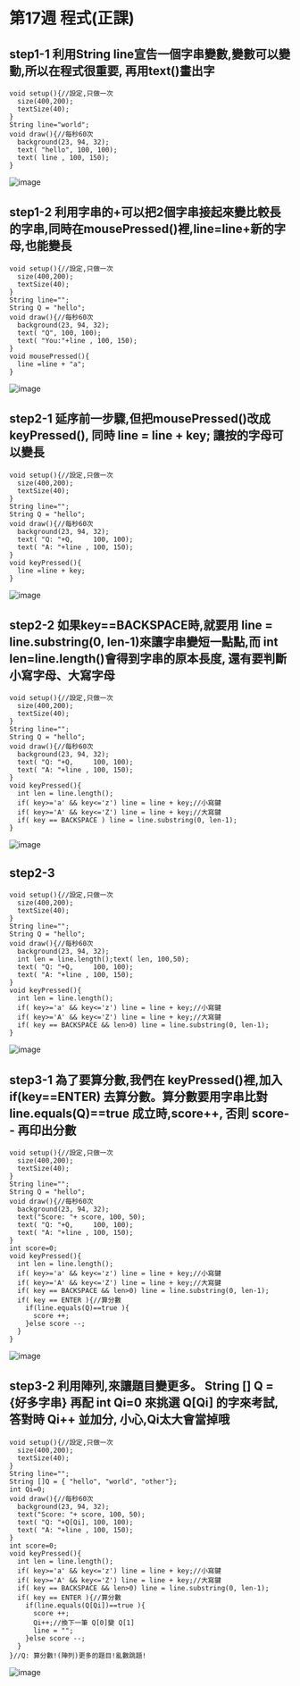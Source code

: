 # 第17週 程式(正課)
## step1-1 利用String line宣告一個字串變數,變數可以變動,所以在程式很重要, 再用text()畫出字
```
void setup(){//設定,只做一次
  size(400,200);
  textSize(40);
}
String line="world";
void draw(){//每秒60次
  background(23, 94, 32);
  text( "hello", 100, 100);
  text( line , 100, 150);
}
```
![image](https://raw.githubusercontent.com/xytungg/2020cce/gh-pages/week17/week17-1.1.png)
## step1-2 利用字串的+可以把2個字串接起來變比較長的字串,同時在mousePressed()裡,line=line+新的字母,也能變長
```
void setup(){//設定,只做一次
  size(400,200);
  textSize(40);
}
String line="";
String Q = "hello";
void draw(){//每秒60次
  background(23, 94, 32);
  text( "Q", 100, 100);
  text( "You:"+line , 100, 150);
}
void mousePressed(){
  line =line + "a"; 
}
```
![image](https://raw.githubusercontent.com/xytungg/2020cce/gh-pages/week17/week17-1.2.png)
## step2-1 延序前一步驟,但把mousePressed()改成keyPressed(), 同時 line = line + key; 讓按的字母可以變長
```
void setup(){//設定,只做一次
  size(400,200);
  textSize(40);
}
String line="";
String Q = "hello";
void draw(){//每秒60次
  background(23, 94, 32);
  text( "Q: "+Q,     100, 100);
  text( "A: "+line , 100, 150);
}
void keyPressed(){
  line =line + key; 
}
```
![image](https://raw.githubusercontent.com/xytungg/2020cce/gh-pages/week17/week17-2.1.png)
## step2-2 如果key==BACKSPACE時,就要用 line = line.substring(0, len-1)來讓字串變短一點點,而 int len=line.length()會得到字串的原本長度, 還有要判斷小寫字母、大寫字母
```
void setup(){//設定,只做一次
  size(400,200);
  textSize(40);
}
String line="";
String Q = "hello";
void draw(){//每秒60次
  background(23, 94, 32);
  text( "Q: "+Q,     100, 100);
  text( "A: "+line , 100, 150);
}
void keyPressed(){
  int len = line.length();
  if( key>='a' && key<='z') line = line + key;//小寫鍵
  if( key>='A' && key<='Z') line = line + key;//大寫鍵
  if( key == BACKSPACE ) line = line.substring(0, len-1);
}
```
![image](https://raw.githubusercontent.com/xytungg/2020cce/gh-pages/week17/week17-2.2.png)
## step2-3
```
void setup(){//設定,只做一次
  size(400,200);
  textSize(40);
}
String line="";
String Q = "hello";
void draw(){//每秒60次
  background(23, 94, 32);
  int len = line.length();text( len, 100,50);
  text( "Q: "+Q,     100, 100);
  text( "A: "+line , 100, 150);
}
void keyPressed(){
  int len = line.length();
  if( key>='a' && key<='z') line = line + key;//小寫鍵
  if( key>='A' && key<='Z') line = line + key;//大寫鍵
  if( key == BACKSPACE && len>0) line = line.substring(0, len-1);
}
```
![image](https://github.com/xytungg/2020cce/blob/gh-pages/week17/week17-2.3.png)
## step3-1 為了要算分數,我們在 keyPressed()裡,加入 if(key==ENTER) 去算分數。算分數要用字串比對 line.equals(Q)==true 成立時,score++, 否則 score-- 再印出分數
```
void setup(){//設定,只做一次
  size(400,200);
  textSize(40);
}
String line="";
String Q = "hello";
void draw(){//每秒60次
  background(23, 94, 32);
  text("Score: "+ score, 100, 50);
  text( "Q: "+Q,     100, 100);
  text( "A: "+line , 100, 150);
}
int score=0;
void keyPressed(){
  int len = line.length();
  if( key>='a' && key<='z') line = line + key;//小寫鍵
  if( key>='A' && key<='Z') line = line + key;//大寫鍵
  if( key == BACKSPACE && len>0) line = line.substring(0, len-1);
  if( key == ENTER ){//算分數
    if(line.equals(Q)==true ){
      score ++;
    }else score --;
  }
}
```
![image](https://raw.githubusercontent.com/xytungg/2020cce/gh-pages/week17/week17-3.1.png)
## step3-2 利用陣列,來讓題目變更多。 String [] Q = {好多字串} 再配 int Qi=0 來挑選 Q[Qi] 的字來考試, 答對時 Qi++ 並加分, 小心,Qi太大會當掉哦
```
void setup(){//設定,只做一次
  size(400,200);
  textSize(40);
}
String line="";
String []Q = { "hello", "world", "other"};
int Qi=0;
void draw(){//每秒60次
  background(23, 94, 32);
  text("Score: "+ score, 100, 50);
  text( "Q: "+Q[Qi], 100, 100);
  text( "A: "+line , 100, 150);
}
int score=0;
void keyPressed(){
  int len = line.length();
  if( key>='a' && key<='z') line = line + key;//小寫鍵
  if( key>='A' && key<='Z') line = line + key;//大寫鍵
  if( key == BACKSPACE && len>0) line = line.substring(0, len-1);
  if( key == ENTER ){//算分數
    if(line.equals(Q[Qi])==true ){
      score ++;
      Qi++;//換下一筆 Q[0]變 Q[1]
      line = "";
    }else score --;
  }
}//Q: 算分數!(陣列)更多的題目!亂數跳題!
```
![image](https://raw.githubusercontent.com/xytungg/2020cce/gh-pages/week17/week17-3.2.png)
